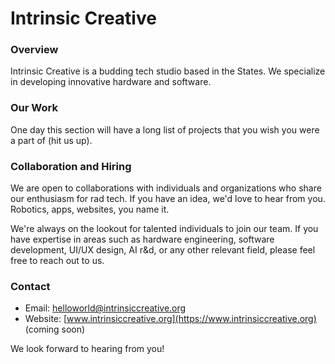 # Intrinsic Creative

### Overview
Intrinsic Creative is a budding tech studio based in the States. We specialize in developing innovative hardware and software.

### Our Work
One day this section will have a long list of projects that you wish you were a part of (hit us up).

### Collaboration and Hiring
We are open to collaborations with individuals and organizations who share our enthusiasm for rad tech. If you have an idea, we'd love to hear from you. Robotics, apps, websites, you name it.

We're always on the lookout for talented individuals to join our team. If you have expertise in areas such as hardware engineering, software development, UI/UX design, AI r&d, or any other relevant field, please feel free to reach out to us.

### Contact
- Email: [helloworld@intrinsiccreative.org](mailto:helloworld@intrinsiccreative.org)
- Website: [www.intrinsiccreative.org](https://www.intrinsiccreative.org) (coming soon)

We look forward to hearing from you!
